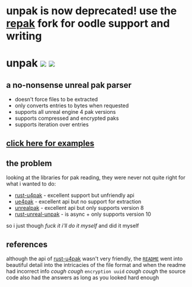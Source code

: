 # unpak is now deprecated! use the [repak](https://github.com/trumank/repak) fork for oodle support and writing

# unpak [![](https://img.shields.io/crates/v/unpak?style=for-the-badge)](https://crates.io/crates/unpak) [![](https://img.shields.io/docsrs/unpak?style=for-the-badge)](https://docs.rs/unpak)
## a no-nonsense unreal pak parser
- doesn't force files to be extracted
- only converts entries to bytes when requested
- supports all unreal engine 4 pak versions
- supports compressed and encrypted paks
- supports iteration over entries
## [click here for examples](https://github.com/bananaturtlesandwich/unpak/blob/master/examples)
## the problem
looking at the libraries for pak reading, they were never not quite right for what i wanted to do:
- [rust-u4pak](https://github.com/panzi/rust-u4pak) - excellent support but unfriendly api
- [ue4pak](https://github.com/Speedy37/ue4pak-rs) - excellent api but no support for extraction
- [unrealpak](https://github.com/AstroTechies/unrealmodding/tree/main/unreal_pak) - excellent api but only supports version 8
- [rust-unreal-unpak](https://crates.io/crates/rust-unreal-unpak) - is async + only supports version 10

so i just though *fuck it i'll do it myself* and did it myself

## references
although the api of [rust-u4pak](https://github.com/panzi/rust-u4pak) wasn't very friendly, the [`README`](https://github.com/panzi/rust-u4pak#readme) went into beautiful detail into the intricacies of the file format and when the readme had incorrect info *cough cough* `encryption uuid` *cough cough* the source code also had the answers as long as you looked hard enough
